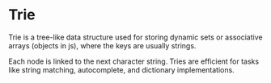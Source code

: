 <h1>Trie</h1>

Trie is a tree-like data structure used for storing dynamic sets or associative arrays (objects in js), where the keys are usually strings.

Each node is linked to the next character string.
Tries are efficient for tasks like string matching, autocomplete, and dictionary implementations. 